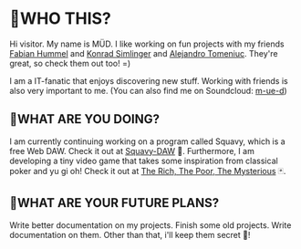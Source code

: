 

<!--
**m-ue-d/m-ue-d** is a ✨ _special_ ✨ repository because its `README.md` (this file) appears on your GitHub profile.

Here are some ideas to get you started:

- 🔭 I’m currently working on ...
- 🌱 I’m currently learning ...
- 👯 I’m looking to collaborate on ...
- 🤔 I’m looking for help with ...
- 💬 Ask me about ...
- 📫 How to reach me: ...
- 😄 Pronouns: ...
- ⚡ Fun fact: ...
-->

# :ghost:WHO THIS?

Hi visitor. My name is MÜD. I like working on fun projects with my friends <a href="https://github.com/FabianHummel">Fabian Hummel</a> and <a href="https://github.com/KonradSimlinger">Konrad Simlinger</a> and <a href="https://github.com/atomeniuc">Alejandro Tomeniuc</a>. They're great, so check them out too! =)

I am a IT-fanatic that enjoys discovering new stuff. Working with friends is also very important to me.
(You can also find me on Soundcloud: <a href="https://soundcloud.com/m-ue-d">m-ue-d</a>)

## 🔭WHAT ARE YOU DOING?
I am currently continuing working on a program called Squavy, which is a free Web DAW. Check it out at <a href="https://github.com/Squavy-DAW">Squavy-DAW</a> 🦑.
Furthermore, I am developing a tiny video game that takes some inspiration from classical poker and yu gi oh! Check it out at <a href="https://github.com/m-ue-d/TheRichThePoorTheMysterious">The Rich, The Poor, The Mysterious</a> 🃏.

## 🤔WHAT ARE YOUR FUTURE PLANS?
Write better documentation on my projects. Finish some old projects. Write documentation on them. Other than that, i'll keep them secret 🤫!
